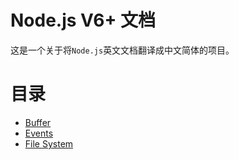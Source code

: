 # Node.js V6+ 文档
   这是一个关于将`Node.js`英文文档翻译成中文简体的项目。


# 目录

* [Buffer](./docs/Buffer.md)
* [Events](./docs/Events.md)
* [File System](./docs/FileSystem.md)

